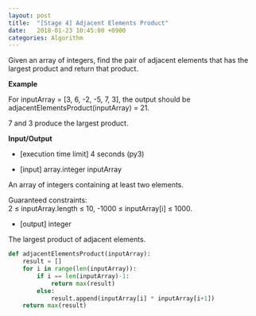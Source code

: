```yaml
---
layout: post
title:  "[Stage 4] Adjacent Elements Product"
date:   2018-01-23 10:45:00 +0900
categories: Algorithm
---
```


Given an array of integers, find the pair of adjacent elements that has the largest product and return that product.

**Example**

For inputArray = [3, 6, -2, -5, 7, 3], the output should be
adjacentElementsProduct(inputArray) = 21.

7 and 3 produce the largest product.

**Input/Output**

- [execution time limit] 4 seconds (py3)

- [input] array.integer inputArray

An array of integers containing at least two elements.

Guaranteed constraints:   
2 ≤ inputArray.length ≤ 10,
-1000 ≤ inputArray[i] ≤ 1000.

- [output] integer

The largest product of adjacent elements.

```python
def adjacentElementsProduct(inputArray):
    result = []
    for i in range(len(inputArray)):
        if i == len(inputArray)-1:
            return max(result)
        else:
            result.append(inputArray[i] * inputArray[i+1])
    return max(result)
```